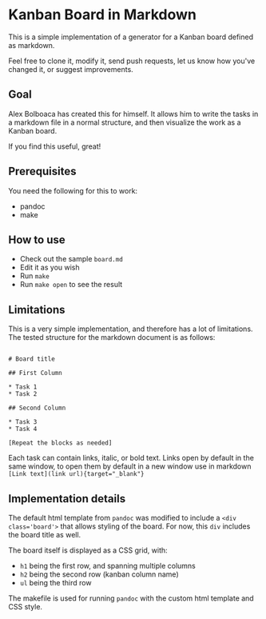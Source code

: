 # Kanban Board in Markdown

This is a simple implementation of a generator for a Kanban board defined as markdown.

Feel free to clone it, modify it, send push requests, let us know how you've changed it, or suggest improvements.

## Goal

Alex Bolboaca has created this for himself. It allows him to write the tasks in a markdown file in a normal structure, and then visualize the work as a Kanban board.

If you find this useful, great!

## Prerequisites

You need the following for this to work:

* pandoc
* make

## How to use

* Check out the sample `board.md`
* Edit it as you wish
* Run `make`
* Run `make open` to see the result

## Limitations

This is a very simple implementation, and therefore has a lot of limitations. The tested structure for the markdown document is as follows:

~~~

# Board title

## First Column

* Task 1
* Task 2

## Second Column

* Task 3
* Task 4

[Repeat the blocks as needed]
~~~

Each task can contain links, italic, or bold text. Links open by default in the same window, to open them by default in a new window use in markdown `[Link text](link url){target="_blank"}`

## Implementation details

The default html template from `pandoc` was modified to include a `<div class='board'>` that allows styling of the board. For now, this `div` includes the board title as well.

The board itself is displayed as a CSS grid, with:

* `h1` being the first row, and spanning multiple columns
* `h2` being the second row (kanban column name)
* `ul` being the third row

The makefile is used for running `pandoc` with the custom html template and CSS style.


